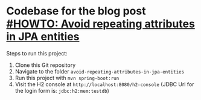 # Codebase for the blog post [#HOWTO: Avoid repeating attributes in JPA entities](https://rieckpil.de/howto-avoid-repeating-attributes-in-jpa-entities/)

Steps to run this project:

1. Clone this Git repository
2. Navigate to the folder `avoid-repeating-attributes-in-jpa-entities`
3. Run this project with `mvn spring-boot:run`
4. Visit the H2 console at `http://localhost:8080/h2-console` (JDBC Url for the login form is: `jdbc:h2:mem:testdb`)